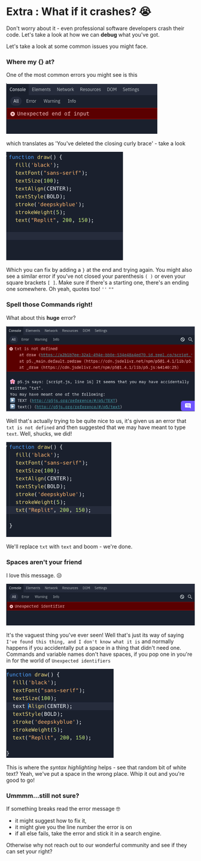 # Extra : What if it crashes? 😭

Don't worry about it - even professional software developers crash their code. Let's take a look at how we can **debug** what you've got.

Let's take a look at some common issues you might face.

### Where my {} at?

One of the most common errors you might see is this

![](resources/noCurlyBracesError.png)

which translates as 'You've deleted the closing curly brace' - take a look

![](resources/noCurlyBraces.png)

Which you can fix by adding a `}` at the end and trying again. You might also see a similar error if you've not closed your parenthesis `( )` or even your square brackets `[ ]`. Make sure if there's a starting one, there's an ending one somewhere. Oh yeah, quotes too! `''` `""`

### Spell those Commands right!

What about this **huge** error?

![](resources/wrongCommandError.png)

Well that's actually trying to be quite nice to us, it's given us an error that `txt is not defined` and then suggested that we may have meant to type `text`. Well, shucks, we did!

![](resources/wrongCommand.png)

We'll replace `txt` with `text` and boom - we're done.

### Spaces aren't your friend

I love this message. 😒

![](resources/SpacesError.png)

It's the vaguest thing you've ever seen! Well that's just its way of saying `I've found this thing, and I don't know what it is` and normally happens if you accidentally put a space in a thing that didn't need one. Commands and variable names don't have spaces, if you pop one in you're in for the world of `Unexpected identifiers`

![](resources/spaces.png)

This is where the *syntax highlighting* helps - see that random bit of white text? Yeah, we've put a space in the wrong place. Whip it out and you're good to go!

### Ummmm…still not sure?

If something breaks read the error message 🤓 
- it might suggest how to fix it,
- it might give you the line number the error is on
- if all else fails, take the error and stick it in a search engine.

Otherwise why not reach out to our wonderful community and see if they can set your right?

